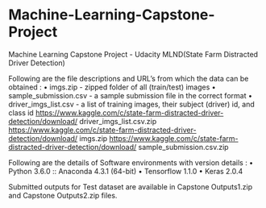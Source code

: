 # Machine-Learning-Capstone-Project
Machine Learning Capstone Project - Udacity MLND(State Farm Distracted Driver Detection)

Following are the file descriptions and URL’s from which the data can be obtained :• imgs.zip - zipped folder of all (train/test) images• sample_submission.csv - a sample submission file in the correct format• driver_imgs_list.csv - a list of training images, their subject (driver) id, and class idhttps://www.kaggle.com/c/state-farm-distracted-driver-detection/download/driver_imgs_list.csv.ziphttps://www.kaggle.com/c/state-farm-distracted-driver-detection/download/ imgs.ziphttps://www.kaggle.com/c/state-farm-distracted-driver-detection/download/ sample_submission.csv.zip


Following are the details of Software environments with version details :
• Python 3.6.0 :: Anaconda 4.3.1 (64-bit)
• Tensorflow 1.1.0
• Keras 2.0.4

Submitted outputs for Test dataset are available in Capstone Outputs1.zip and Capstone Outputs2.zip files.
